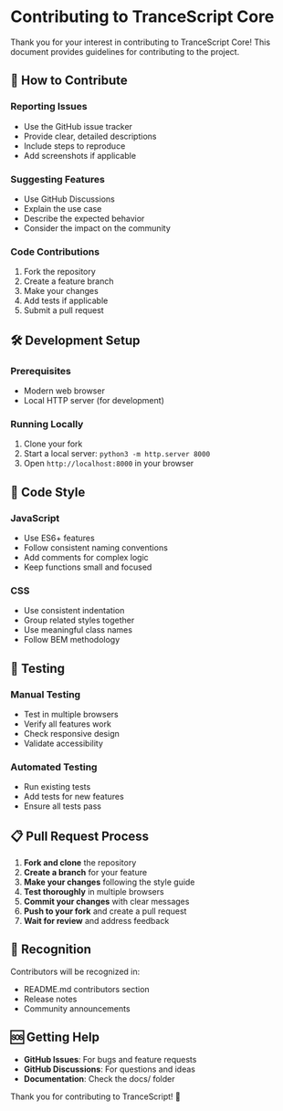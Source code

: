 # Contributing to TranceScript Core

Thank you for your interest in contributing to TranceScript Core! This document provides guidelines for contributing to the project.

## 🎯 How to Contribute

### Reporting Issues
- Use the GitHub issue tracker
- Provide clear, detailed descriptions
- Include steps to reproduce
- Add screenshots if applicable

### Suggesting Features
- Use GitHub Discussions
- Explain the use case
- Describe the expected behavior
- Consider the impact on the community

### Code Contributions
1. Fork the repository
2. Create a feature branch
3. Make your changes
4. Add tests if applicable
5. Submit a pull request

## 🛠️ Development Setup

### Prerequisites
- Modern web browser
- Local HTTP server (for development)

### Running Locally
1. Clone your fork
2. Start a local server: `python3 -m http.server 8000`
3. Open `http://localhost:8000` in your browser

## 📝 Code Style

### JavaScript
- Use ES6+ features
- Follow consistent naming conventions
- Add comments for complex logic
- Keep functions small and focused

### CSS
- Use consistent indentation
- Group related styles together
- Use meaningful class names
- Follow BEM methodology

## 🧪 Testing

### Manual Testing
- Test in multiple browsers
- Verify all features work
- Check responsive design
- Validate accessibility

### Automated Testing
- Run existing tests
- Add tests for new features
- Ensure all tests pass

## 📋 Pull Request Process

1. **Fork and clone** the repository
2. **Create a branch** for your feature
3. **Make your changes** following the style guide
4. **Test thoroughly** in multiple browsers
5. **Commit your changes** with clear messages
6. **Push to your fork** and create a pull request
7. **Wait for review** and address feedback

## 🎉 Recognition

Contributors will be recognized in:
- README.md contributors section
- Release notes
- Community announcements

## 🆘 Getting Help

- **GitHub Issues**: For bugs and feature requests
- **GitHub Discussions**: For questions and ideas
- **Documentation**: Check the docs/ folder

Thank you for contributing to TranceScript! 🚀
